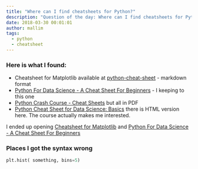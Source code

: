 ```yaml
---
title: "Where can I find cheatsheets for Python?"
description: "Question of the day: Where can I find cheatsheets for Python?"
date: 2018-03-30 00:01:01
author: mallim
tags:
  - python
  - cheatsheet
---
```


### Here is what I found:

* Cheatsheet for Matplotlib available at [python-cheat-sheet](https://github.com/juliangaal/python-cheat-sheet) - markdown format
* [Python For Data Science - A Cheat Sheet For Beginners](https://www.datacamp.com/community/tutorials/python-data-science-cheat-sheet-basics) - I keeping to this one
* [Python Crash Course - Cheat Sheets](https://ehmatthes.github.io/pcc/cheatsheets/README.html) but all in PDF
* [Python Cheat Sheet for Data Science: Basics](https://www.dataquest.io/blog/python-cheat-sheet/) there is HTML version here. The course actually makes me interested.

I ended up opening [Cheatsheet for Matplotlib](https://github.com/juliangaal/python-cheat-sheet/blob/master/Matplotlib/Matplotlib.md) 
and [Python For Data Science - A Cheat Sheet For Beginners](https://www.datacamp.com/community/tutorials/python-data-science-cheat-sheet-basics)

### Places I got the syntax wrong

```python
plt.hist( something, bins=5)
```